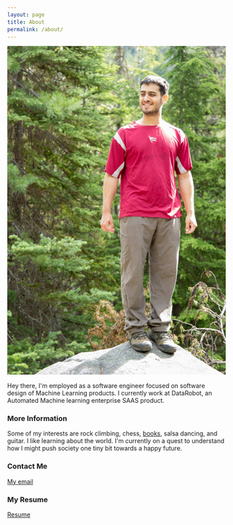 ```yaml
---
layout: page
title: About
permalink: /about/
---
```


![Me](images/josh.jpg)

Hey there, I'm employed as a software engineer focused on software design of Machine Learning products. I currently work at DataRobot, an Automated Machine learning enterprise SAAS product. 

### More Information

Some of my interests are rock climbing, chess, [books](https://www.goodreads.com/user/show/13428134-josh-preuss), salsa dancing, and guitar. I like learning about the world. I'm currently on a quest to understand how I might push society one tiny bit towards a happy future.

### Contact Me

[My email](mailto:josh@enjoysailing.us)

### My Resume
[Resume](images/resume.pdf)
